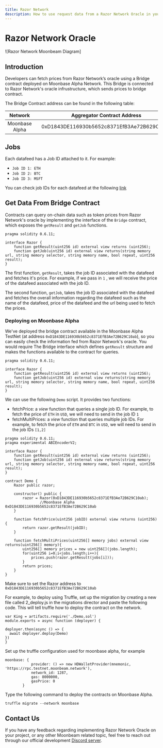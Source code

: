 ```yaml
---
title: Razor Network
description: How to use request data from a Razor Network Oracle in your Moonbeam Ethereum Dapp using smart contracts or javascript
---
```

# Razor Network Oracle

![Razor Network Moonbeam Diagram]

## Introduction
Developers can fetch prices from Razor Network’s oracle using a Bridge contract deployed on Moonbase Alpha Network. This Bridge is connected to Razor Network's oracle infrustructure, which sends prices to bridge contract.

The Bridge Contract address can be found in the following table:

|     Network    | |         Aggregator Contract Address        |
|:--------------:|-|:------------------------------------------:|
| Moonbase Alpha | | 0xD1843DE116930b5652c8371EfB3Ae72B629C10ab |

## Jobs
Each datafeed has a Job ID attached to it. For example:

 -  `Job ID 1: ETH`
 -  `Job ID 2: BTC`
 -  `Job ID 3: MSFT`

You can check job IDs for each datafeed at the following [link](https://razorscan.io/#/custom)

## Get Data From Bridge Contract
Contracts can query on-chain data such as token prices from Razor Network's oracle by implementing the interface of the `Bridge` contract, which exposes the `getResult` and `getJob` functions.

```
pragma solidity 0.6.11;

interface Razor {
    function getResult(uint256 id) external view returns (uint256);
    function getJob(uint256 id) external view returns(string memory url, string memory selector, string memory name, bool repeat, uint256 result);
}
```

The first function, `getResult`, takes the job ID associated with the datafeed and fetches it's price. For example, if we pass in `1` , we will receive the price of the datafeed associated with the job ID.


The second function, `getJob`, takes the job ID associated with the datafeed and fetches the overall information regarding the datafeed such as the name of the datafeed, price of the datafeed and the url being used to fetch the prices.

### Deploying on Moonbase Alpha

We've deployed the bridge contract available in the Moonbase Alpha TestNet (at address `0xD1843DE116930b5652c8371EfB3Ae72B629C10ab`), so you can easily check the information fed from Razor Network's oracle. You would require The Bridge interface which defines `getResult` structure and makes the functions available to the contract for queries.

```
pragma solidity 0.6.11;

interface Razor {
    function getResult(uint256 id) external view returns (uint256);
    function getJob(uint256 id) external view returns(string memory url, string memory selector, string memory name, bool repeat, uint256 result);
}
```

We can use the following `Demo` script. It provides two functions:

 -  fetchPrice: a _view_ function that queries a single job ID. For example, to fetch the price of `ETH` in `USD`, we will need to send in the job ID `1`
 -  fetchMultiPrices: a _view_ function that queries multiple job IDs. For example, to fetch the price of `ETH` and `BTC` in `USD`, we will need to send in the job IDs `[1,2]`

```sol
pragma solidity 0.6.11;
pragma experimental ABIEncoderV2;

interface Razor {
    function getResult(uint256 id) external view returns (uint256);
    function getJob(uint256 id) external view returns(string memory url, string memory selector, string memory name, bool repeat, uint256 result);
}

contract Demo {
    Razor public razor;

    constructor() public {
        razor = Razor(0xD1843DE116930b5652c8371EfB3Ae72B629C10ab);
                //Moonbase Alpha 0xD1843DE116930b5652c8371EfB3Ae72B629C10ab
    }

    function fetchPrice(uint256 jobID) external view returns (uint256){
        return razor.getResult(jobID);
    }

    function fetchMultiPrices(uint256[] memory jobs) external view returns(uint256[] memory){
        uint256[] memory prices = new uint256[](jobs.length);
        for(uint256 i=0;i<jobs.length;i++){
            prices.push(razor.getResult(jobs[i]));
        }
        return prices;
    } 
}
```

Make sure to set the Razor address to `0xD1843DE116930b5652c8371EfB3Ae72B629C10ab`

For example, to deploy using Truffle, set up the migration by creating a new file called 2_deploy.js in the migrations director and paste the following code. This will tell truffle how to deploy the contract on the network. 

```
var King = artifacts.require('./Demo.sol')
module.exports = async function (deployer) {

deployer.then(async () => {
  await deployer.deploy(Demo)
})
}
```

Set up the truffle configuration used for moonbase alpha, for example

```
moonbase: {
            provider: () => new HDWalletProvider(mnemonic, 'https://rpc.testnet.moonbeam.network'),
            network_id: 1287,
            gas: 8000000,
            gasPrice: 0
        }
```

Type the following command to deploy the contracts on Moonbase Alpha.

```
truffle migrate --network moonbase
```

## Contact Us
If you have any feedback regarding implementing Razor Network Oracle on your project, or any other Moonbeam related topic, feel free to reach out through our official development [Discord server](https://discord.com/invite/PfpUATX).
